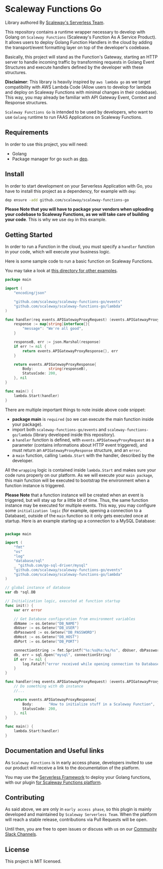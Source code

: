 # Scaleway Functions Go

Library authored By [Scaleway's Serverless Team](https://scaleway.com).

This repository contains a runtime wrapper necessary to develop with Golang on `Scaleway Functions` (Scaleway's Function As A Service Product). It allows users  to deploy Golang Function Handlers in the cloud by adding the transport/event formatting layer on top of the developer's codebase.

Basically, this project will stand as the Function's Gateway, starting an HTTP server to handle incoming traffic by transforming requests in Golang Event Structures and execute handlers defined by the developer with these structures.

**Disclaimer**: This library is heavily inspired by `aws lambda go` as we target compatibility with AWS Lambda Code (Allow users to develop for lambda and deploy on Scaleway Functions with minimal changes in their codebase). This way, you may already be familiar with API Gateway Event, Context and Response structures.

`Scaleway Functions Go` is intended to be used by developers, who want to use `Golang` runtime to run FAAS Applications on Scaleway Functions.

## Requirements

In order to use this project, you will need:
- Golang
- Package manager for go such as [dep](https://github.com/golang/dep).

## Install

In order to start development on your Serverless Application with Go, you have to install this project as a dependency, for example with `dep`:
```bash
dep ensure -add github.com/scaleway/scaleway-functions-go
```

**Please Note that you will have to package your vendors when uploading your codebase to Scaleway Functions, as we will take care of building your code**. This is why we use `dep` in this example.

## Getting Started

In order to run a Function in the cloud, you must specify a `handler` function in your code, which will execute your business logic.

Here is some sample code to run a basic function on Scaleway Functions.

You may take a look at [this directory for other examples](./example).

``` go
package main

import (
	"encoding/json"

	"github.com/scaleway/scaleway-functions-go/events"
	"github.com/scaleway/scaleway-functions-go/lambda"
)

func handler(req events.APIGatewayProxyRequest) (events.APIGatewayProxyResponse, error) {
	response := map[string]interface{}{
		"message": "We're all good",
	}

	responseB, err := json.Marshal(response)
	if err != nil {
		return events.APIGatewayProxyResponse{}, err
	}

	return events.APIGatewayProxyResponse{
		Body:       string(responseB),
		StatusCode: 200,
	}, nil
}

func main() {
	lambda.Start(handler)
}
```

There are multiple important things to note inside above code snippet:
- **package main** is `required` (so we can execute the main function inside your package).
- import both `scaleway-functions-go/events` and `scaleway-functions-go/lambda` (library developed inside this repository).
- a `handler` function is defined, with `events.APIGatewayProxyRequest` as a parameter (contains informations about HTTP event triggered), and must return an `APIGatewayProxyResponse` structure, and an `error`.
- a `main` function, calling `lambda.Start` with the handler, described by the developer.

All the `wrapping` logic is contained inside `lambda.Start` and makes sure your code runs properly on our platform. As we will execute your `main package`, this main function will be executed to bootstrap the environment when a function instance is triggered.


**Please Note** that a function instance will be created when an event is triggered, but will stay up for a little bit of time. Thus, the same function instance may be executed for multiple events. 
This way, you may configure some `initialization logic` (for example, opening a connection to a Database), outside of the `main` function so it only gets executed once at startup.
Here is an example starting up a connection to a MySQL Database:

```go

package main

import (
	"fmt"
	"os"
	"log"
	"database/sql"
	_ "github.com/go-sql-driver/mysql"
	"github.com/scaleway/scaleway-functions-go/events"
	"github.com/scaleway/scaleway-functions-go/lambda"
)

// global instance of database
var db *sql.DB

// Initialization logic, executed at function startup
func init() {
	var err error

	// Get Database configuration from environment variables
	dbName := os.Getenv("DB_NAME")
	dbUser := os.Getenv("DB_USER")
	dbPassword := os.Getenv("DB_PASSWORD")
	dbHost := os.Getenv("DB_HOST")
	dbPort := os.Getenv("DB_PORT")

	connectionString := fmt.Sprintf("%s:%s@%s:%s/%s", dbUser, dbPassword, dbHost, dbPort, dbName)
	db, err = sql.Open("mysql", connectionString)
	if err != nil {
		log.Fatalf("error received while opening connection to Database: %v", err)
	}
}

func handler(req events.APIGatewayProxyRequest) (events.APIGatewayProxyResponse, error) {
	// Do something with db instance
	//...

	return events.APIGatewayProxyResponse{
		Body:       "How to initialize stuff in a Scaleway Function",
		StatusCode: 200,
	}, nil
}

func main() {
	lambda.Start(handler)
}
```

## Documentation and Useful links

As `Scaleway Functions` is in early access phase, developers invited to use our product will receive a link to the documentation of the platform.

You may use the [Serverless Framework](https://serverless.com) to deploy your Golang functions, with our plugin [for Scaleway Functions platform](https://github.com/scaleway/serverless-scaleway-functions).

## Contributing

As said above, we are only in `early access phase`, so this plugin is mainly developed and maintained by `Scaleway Serverless Team`. When the platform will reach a stable release, contributions via Pull Requests will be open.

Until then, you are free to open issues or discuss with us on our [Community Slack Channels](https://slack.online.net/).

## License

This project is MIT licensed.